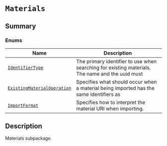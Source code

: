 <!-- vale off -->

<a id="module-ansys.mechanical.stubs.v241.Ansys.Mechanical.DataModel.MechanicalEnums.Materials"></a>

<a id="materials"></a>

# `Materials`

<a id="summary"></a>

## Summary

### Enums

| Name | Description |
|------------------------------------------------------------------------------------------------------------------------------------------------------------------------|---------------------------------------------------------------------------------------------------|
| [`IdentifierType`](IdentifierType.md#ansys.mechanical.stubs.v241.Ansys.Mechanical.DataModel.MechanicalEnums.Materials.IdentifierType)                                  | The primary identifier to use when searching for existing materials. The name and the uuid must   |
| [`ExistingMaterialOperation`](ExistingMaterialOperation.md#ansys.mechanical.stubs.v241.Ansys.Mechanical.DataModel.MechanicalEnums.Materials.ExistingMaterialOperation) | Specifies what should occur when a material being imported has the same identifiers as            |
| [`ImportFormat`](ImportFormat.md#ansys.mechanical.stubs.v241.Ansys.Mechanical.DataModel.MechanicalEnums.Materials.ImportFormat)                                        | Specifies how to interpret the material URI when importing.                                       |

<a id="description"></a>

## Description

Materials subpackage.

<!-- !! processed by numpydoc !! -->
<!-- vale on -->
